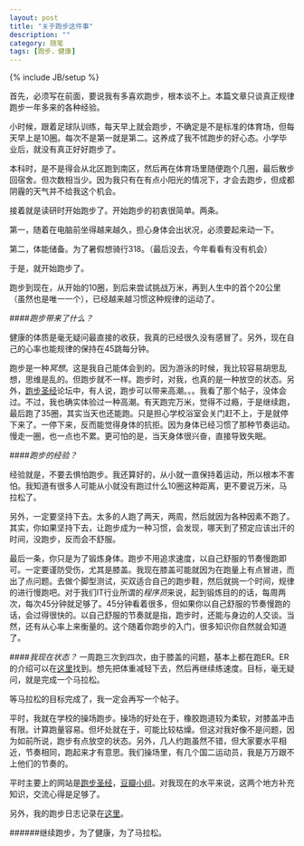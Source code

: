 ```yaml
---
layout: post
title: "关于跑步这件事"
description: ""
category: 随笔 
tags: [跑步，健康]
---
```

{% include JB/setup %}

首先，必须写在前面，要说我有多喜欢跑步，根本谈不上。本篇文章只谈真正规律跑步一年多来的各种经验。

小时候，跟着足球队训练，每天早上就会跑步，不确定是不是标准的体育场，但每天早上是10圈。每次不是第一就是第二。这养成了我不怵跑步的好心态。小学毕业后，就没有真正好好跑步了。

本科时，是不是得会从北区跑到南区，然后再在体育场里随便跑个几圈，最后散步回宿舍。但次数相当少。因为我只有在有点小阳光的情况下，才会去跑步，但成都阴霾的天气并不给我这个机会。

接着就是读研时开始跑步了。开始跑步的初衷很简单。两条。

第一，随着在电脑前坐得越来越久，担心身体会出状况，必须要起来动一下。

第二，体能储备。为了暑假想骑行318。（最后没去，今年看看有没有机会）

于是，就开始跑步了。

跑步到现在，从开始的10圈，到后来尝试挑战万米，再到人生中的首个20公里（虽然也是唯一一个），已经越来越习惯这种规律的运动了。

####*跑步带来了什么？*

健康的体质是毫无疑问最直接的收获，我真的已经很久没有感冒了。另外，现在自己的心率也能规律的保持在45跳每分钟。

跑步是一种*冥想*。这是我自己能体会到的。因为游泳的时候，我比较容易胡思乱想，思维是乱的。但跑步就不一样。跑步时，对我，也真的是一种放空的状态。另外，[跑步圣经](http://bbs.runbible.cn/)论坛中，有人说，跑步可以带来高潮。。。我看了那个帖子，没体会过。不过，我也确实体验过一种高潮。有天跑完万米，觉得不过瘾，于是继续跑，最后跑了35圈，其实当天也还能跑。只是担心学校浴室会关门赶不上，于是就停下来了。一停下来，反而能觉得身体的抗拒。因为身体已经习惯了那种节奏运动。慢走一圈，也一点也不累。更可怕的是，当天身体很兴奋，直接导致失眠。


####*跑步的经验？*

经验就是，不要去惧怕跑步。我还算好的，从小就一直保持着运动，所以根本不害怕。我知道有很多人可能从小就没有跑过什么10圈这种距离，更不要说万米，马拉松了。

另外，一定要坚持下去。太多的人跑了两天，两周，然后就因为各种因素不跑了。其实，你如果坚持下去，让跑步成为一种习惯，会发现，哪天到了预定应该出汗的时间，没跑步，反而会不舒服。

最后一条，你只是为了锻炼身体。跑步不用追求速度，以自己舒服的节奏慢跑即可。一定要谨防受伤，尤其是膝盖。我现在膝盖可能就因为在跑量上有点冒进，而出了点问题。去做个脚型测试，买双适合自己的跑步鞋，然后就挑一个时间，规律的进行慢跑吧。对于我们IT行业所谓的*程序员*来说，起到锻炼目的的话，每周两次，每次45分钟就足够了。45分钟看着很多，但如果你以自己舒服的节奏慢跑的话，会过得很快的。以自己舒服的节奏就是指，跑步时，还能与身边的人交谈。当然，还有从心率上来衡量的。这个随着你跑步的入门，很多知识你自然就会知道了。

####*我现在状态？*
一周跑三次到四次，由于膝盖的问题，基本上都在跑ER。ER的介绍可以在[这里](http://www.douban.com/note/184452852/)找到。想先把体重减轻下去，然后再继续练速度。目标，毫无疑问，就是完成一个马拉松。

等马拉松的目标完成了，我一定会再写一个帖子。

平时，我就在学校的操场跑步。操场的好处在于，橡胶跑道较为柔软，对膝盖冲击有限。计算跑量容易。但坏处就在于，可能比较枯燥。但这对我好像不是问题，因为如前所说，跑步有点放空的状态。另外，几人约跑虽然不错，但大家要水平相近，节奏相同，跑起来才有意思。我们操场里，有几个国二运动员，我是万万跟不上他们的节奏的。

平时主要上的网站是[跑步圣经](http://bbs.runbible.cn/)，[豆瓣小组](http://www.douban.com/group/runners/)。对我现在的水平来说，这两个地方补充知识，交流心得是足够了。

另外，我的跑步日志记录在[这里](https://docs.google.com/spreadsheet/ccc?key=0AuqXPNl4P91rdFlBeFJGVnBSUk1MM1B2OC1VT0dHaFE)。

######继续跑步，为了健康，为了马拉松。
